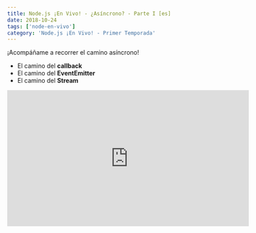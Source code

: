 ```yaml
---
title: Node.js ¡En Vivo! - ¿Asíncrono? - Parte I [es]
date: 2018-10-24
tags: ['node-en-vivo']
category: 'Node.js ¡En Vivo! - Primer Temporada'
---
```

¡Acompáñame a recorrer el camino asíncrono!

- El camino del **callback**
- El camino del **EventEmitter**
- El camino del **Stream**

<iframe class="mt-2" width="560" height="315" src="https://www.youtube.com/embed/9ClFPTqNY2k" title="YouTube video player" frameborder="0" allow="accelerometer; autoplay; clipboard-write; encrypted-media; gyroscope; picture-in-picture" allowfullscreen></iframe>
